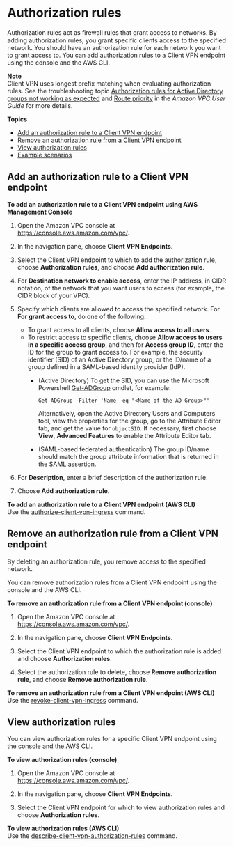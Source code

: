 # Authorization rules<a name="cvpn-working-rules"></a>

Authorization rules act as ﬁrewall rules that grant access to networks\. By adding authorization rules, you grant specific clients access to the specified network\. You should have an authorization rule for each network you want to grant access to\. You can add authorization rules to a Client VPN endpoint using the console and the AWS CLI\.

**Note**  
Client VPN uses longest prefix matching when evaluating authorization rules\. See the troubleshooting topic [Authorization rules for Active Directory groups not working as expected](troubleshooting.md#ad-group-auth-rules) and [Route priority](https://docs.aws.amazon.com/vpc/latest/userguide/VPC_Route_Tables.html#route-tables-priority) in the *Amazon VPC User Guide* for more details\.

**Topics**
+ [Add an authorization rule to a Client VPN endpoint](#cvpn-working-rule-authorize)
+ [Remove an authorization rule from a Client VPN endpoint](#cvpn-working-rule-revoke)
+ [View authorization rules](#cvpn-working-rule-view)
+ [Example scenarios](auth-rule-example-scenarios.md)

## Add an authorization rule to a Client VPN endpoint<a name="cvpn-working-rule-authorize"></a>

**To add an authorization rule to a Client VPN endpoint using AWS Management Console**

1. Open the Amazon VPC console at [https://console\.aws\.amazon\.com/vpc/](https://console.aws.amazon.com/vpc/)\.

1. In the navigation pane, choose **Client VPN Endpoints**\.

1. Select the Client VPN endpoint to which to add the authorization rule, choose **Authorization rules**, and choose **Add authorization rule**\.

1. For **Destination network to enable access**, enter the IP address, in CIDR notation, of the network that you want users to access \(for example, the CIDR block of your VPC\)\.

1. Specify which clients are allowed to access the specified network\. For **For grant access to**, do one of the following:
   + To grant access to all clients, choose **Allow access to all users**\.
   + To restrict access to specific clients, choose **Allow access to users in a specific access group**, and then for **Access group ID**, enter the ID for the group to grant access to\. For example, the security identifier \(SID\) of an Active Directory group, or the ID/name of a group defined in a SAML\-based identity provider \(IdP\)\.
     + \(Active Directory\) To get the SID, you can use the Microsoft Powershell [Get\-ADGroup](https://docs.microsoft.com/en-us/powershell/module/activedirectory/get-adgroup) cmdlet, for example:

       ```
       Get-ADGroup -Filter 'Name -eq "<Name of the AD Group>"'
       ```

       Alternatively, open the Active Directory Users and Computers tool, view the properties for the group, go to the Attribute Editor tab, and get the value for `objectSID`\. If necessary, first choose **View**, **Advanced Features** to enable the Attribute Editor tab\.
     + \(SAML\-based federated authentication\) The group ID/name should match the group attribute information that is returned in the SAML assertion\.

1. For **Description**, enter a brief description of the authorization rule\.

1. Choose **Add authorization rule**\.

**To add an authorization rule to a Client VPN endpoint \(AWS CLI\)**  
Use the [authorize\-client\-vpn\-ingress](https://docs.aws.amazon.com/cli/latest/reference/ec2/authorize-client-vpn-ingress.html) command\.

## Remove an authorization rule from a Client VPN endpoint<a name="cvpn-working-rule-revoke"></a>

By deleting an authorization rule, you remove access to the specified network\. 

You can remove authorization rules from a Client VPN endpoint using the console and the AWS CLI\.

**To remove an authorization rule from a Client VPN endpoint \(console\)**

1. Open the Amazon VPC console at [https://console\.aws\.amazon\.com/vpc/](https://console.aws.amazon.com/vpc/)\.

1. In the navigation pane, choose **Client VPN Endpoints**\.

1. Select the Client VPN endpoint to which the authorization rule is added and choose **Authorization rules**\.

1. Select the authorization rule to delete, choose **Remove authorization rule**, and choose **Remove authorization rule**\.

**To remove an authorization rule from a Client VPN endpoint \(AWS CLI\)**  
Use the [revoke\-client\-vpn\-ingress](https://docs.aws.amazon.com/cli/latest/reference/ec2/revoke-client-vpn-ingress.html) command\.

## View authorization rules<a name="cvpn-working-rule-view"></a>

You can view authorization rules for a specific Client VPN endpoint using the console and the AWS CLI\.

**To view authorization rules \(console\)**

1. Open the Amazon VPC console at [https://console\.aws\.amazon\.com/vpc/](https://console.aws.amazon.com/vpc/)\.

1. In the navigation pane, choose **Client VPN Endpoints**\.

1. Select the Client VPN endpoint for which to view authorization rules and choose **Authorization rules**\.

**To view authorization rules \(AWS CLI\)**  
Use the [describe\-client\-vpn\-authorization\-rules](https://docs.aws.amazon.com/cli/latest/reference/ec2/describe-client-vpn-authorization-rules.html) command\.